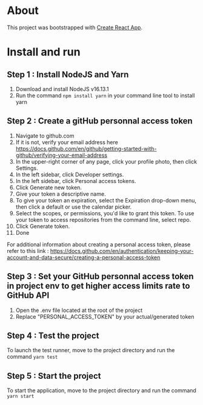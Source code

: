 # About

This project was bootstrapped with [Create React App](https://github.com/facebook/create-react-app).

# Install and run 

## Step 1 : Install NodeJS and Yarn 

1. Download and install NodeJS v16.13.1
2. Run the command `npm install yarn` in your command line tool to install yarn


## Step 2 : Create a gitHub personnal access token

1. Navigate to github.com
2. If it is not, verify your email address here https://docs.github.com/en/github/getting-started-with-github/verifying-your-email-address 
3. In the upper-right corner of any page, click your profile photo, then click Settings.
4. In the left sidebar, click  Developer settings.
5. In the left sidebar, click Personal access tokens.
6. Click Generate new token.
7. Give your token a descriptive name.
8. To give your token an expiration, select the Expiration drop-down menu, then click a default or use the calendar picker.
9. Select the scopes, or permissions, you'd like to grant this token. To use your token to access repositories from the command line, select repo.
10. Click Generate token.
11. Done

For additional information about creating a personal access token, please refer to this link : https://docs.github.com/en/authentication/keeping-your-account-and-data-secure/creating-a-personal-access-token


## Step 3 : Set your GitHub personnal access token in project env to get higher access limits rate to GitHub API

1. Open the .env file located at the root of the project
2. Replace "PERSONAL_ACCESS_TOKEN" by your actual/generated token


## Step 4 : Test the project

To launch the test runner, move to the project directory and run the command `yarn test` 


## Step 5 : Start the project

To start the application, move to the project directory and run the command `yarn start`


